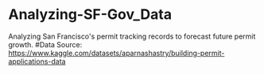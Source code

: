 # Analyzing-SF-Gov_Data
Analyzing San Francisco's permit tracking records to forecast future permit growth. 
#Data Source: https://www.kaggle.com/datasets/aparnashastry/building-permit-applications-data

